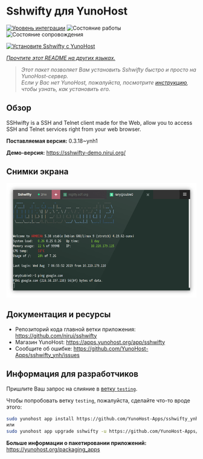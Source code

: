 <!--
Важно: этот README был автоматически сгенерирован <https://github.com/YunoHost/apps/tree/master/tools/readme_generator>
Он НЕ ДОЛЖЕН редактироваться вручную.
-->

# Sshwifty для YunoHost

[![Уровень интеграции](https://apps.yunohost.org/badge/integration/sshwifty)](https://ci-apps.yunohost.org/ci/apps/sshwifty/)
![Состояние работы](https://apps.yunohost.org/badge/state/sshwifty)
![Состояние сопровождения](https://apps.yunohost.org/badge/maintained/sshwifty)

[![Установите Sshwifty с YunoHost](https://install-app.yunohost.org/install-with-yunohost.svg)](https://install-app.yunohost.org/?app=sshwifty)

*[Прочтите этот README на других языках.](./ALL_README.md)*

> *Этот пакет позволяет Вам установить Sshwifty быстро и просто на YunoHost-сервер.*  
> *Если у Вас нет YunoHost, пожалуйста, посмотрите [инструкцию](https://yunohost.org/install), чтобы узнать, как установить его.*

## Обзор

SSHwifty is a SSH and Telnet client made for the Web, allow you to access SSH and Telnet services right from your web browser.

**Поставляемая версия:** 0.3.18~ynh1

**Демо-версия:** <https://sshwifty-demo.nirui.org/>

## Снимки экрана

![Снимок экрана Sshwifty](./doc/screenshots/Screenshot.png)

## Документация и ресурсы

- Репозиторий кода главной ветки приложения: <https://github.com/nirui/sshwifty>
- Магазин YunoHost: <https://apps.yunohost.org/app/sshwifty>
- Сообщите об ошибке: <https://github.com/YunoHost-Apps/sshwifty_ynh/issues>

## Информация для разработчиков

Пришлите Ваш запрос на слияние в [ветку `testing`](https://github.com/YunoHost-Apps/sshwifty_ynh/tree/testing).

Чтобы попробовать ветку `testing`, пожалуйста, сделайте что-то вроде этого:

```bash
sudo yunohost app install https://github.com/YunoHost-Apps/sshwifty_ynh/tree/testing --debug
или
sudo yunohost app upgrade sshwifty -u https://github.com/YunoHost-Apps/sshwifty_ynh/tree/testing --debug
```

**Больше информации о пакетировании приложений:** <https://yunohost.org/packaging_apps>
